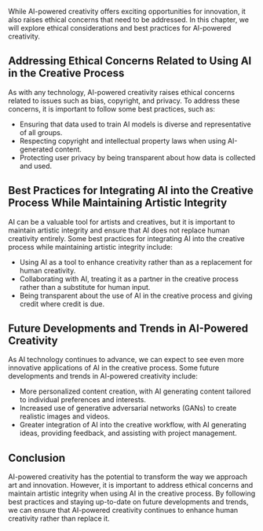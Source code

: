 

While AI-powered creativity offers exciting opportunities for innovation, it also raises ethical concerns that need to be addressed. In this chapter, we will explore ethical considerations and best practices for AI-powered creativity.

Addressing Ethical Concerns Related to Using AI in the Creative Process
-----------------------------------------------------------------------

As with any technology, AI-powered creativity raises ethical concerns related to issues such as bias, copyright, and privacy. To address these concerns, it is important to follow some best practices, such as:

* Ensuring that data used to train AI models is diverse and representative of all groups.
* Respecting copyright and intellectual property laws when using AI-generated content.
* Protecting user privacy by being transparent about how data is collected and used.

Best Practices for Integrating AI into the Creative Process While Maintaining Artistic Integrity
------------------------------------------------------------------------------------------------

AI can be a valuable tool for artists and creatives, but it is important to maintain artistic integrity and ensure that AI does not replace human creativity entirely. Some best practices for integrating AI into the creative process while maintaining artistic integrity include:

* Using AI as a tool to enhance creativity rather than as a replacement for human creativity.
* Collaborating with AI, treating it as a partner in the creative process rather than a substitute for human input.
* Being transparent about the use of AI in the creative process and giving credit where credit is due.

Future Developments and Trends in AI-Powered Creativity
-------------------------------------------------------

As AI technology continues to advance, we can expect to see even more innovative applications of AI in the creative process. Some future developments and trends in AI-powered creativity include:

* More personalized content creation, with AI generating content tailored to individual preferences and interests.
* Increased use of generative adversarial networks (GANs) to create realistic images and videos.
* Greater integration of AI into the creative workflow, with AI generating ideas, providing feedback, and assisting with project management.

Conclusion
----------

AI-powered creativity has the potential to transform the way we approach art and innovation. However, it is important to address ethical concerns and maintain artistic integrity when using AI in the creative process. By following best practices and staying up-to-date on future developments and trends, we can ensure that AI-powered creativity continues to enhance human creativity rather than replace it.
